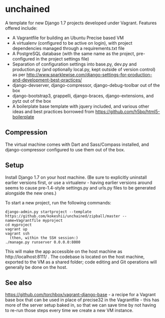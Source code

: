 unchained
=======================

A template for new Django 1.7 projects developed under Vagrant. Features offered include:

* A Vagrantfile for building an Ubuntu Precise based VM
* A virtualenv (configured to be active on login), with project dependencies managed through a requirements.txt file
* A PostgreSQL database (with the same name as the project, pre-configured in the project settings file)
* Separation of configuration settings into base.py, dev.py and production.py (and optionally local.py, kept outside
  of version control) as per http://www.sparklewise.com/django-settings-for-production-and-development-best-practices/
* django-devserver, django-compressor, django-debug-toolbar out of the box
* django-bootstrap3, grappelli, django-braces, django-extensions, and pytz out of the box
* A boilerplate base template with jquery included, and various other ideas and best practices borrowed from https://github.com/h5bp/html5-boilerplate


Compression
-----------
The virtual machine comes with Dart and Sass/Compass installed, and django-compressor configured to use them out of the box.

Setup
-----
Install Django 1.7 on your host machine. (Be sure to explicitly uninstall earlier versions first, or use a virtualenv -
having earlier versions around seems to cause pre-1.4-style settings.py and urls.py files to be generated alongside the
new ones.)

To start a new project, run the following commands:

    django-admin.py startproject --template https://github.com/kokeshii/unchained/zipball/master --name=Vagrantfile myproject
    cd myproject
    vagrant up
    vagrant ssh
      (then, within the SSH session:)
    ./manage.py runserver 0.0.0.0:8000

This will make the app accessible on the host machine as http://localhost:8111/ . The codebase is located on the host
machine, exported to the VM as a shared folder; code editing and Git operations will generally be done on the host.

See also
--------
https://github.com/torchbox/vagrant-django-base - a recipe for a Vagrant base box that can be used in place of precise32
in the Vagrantfile - this has more of the server setup baked in, so that we can save time by not having to re-run those
steps every time we create a new VM instance.
